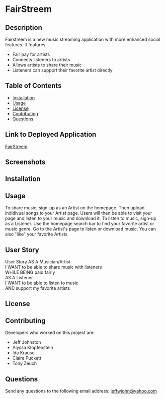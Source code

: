 # FairStreem

## Description
Fairstreem is a new music streaming application with more enhanced social features. 
It features:
* Fair pay for artists
* Connects listeners to artists
* Allows artists to share their music
* Listeners can support their favorite artist directly

## Table of Contents
* [Installation](#installation)
* [Usage](#usage)
* [License](#license)
* [Contributing](#contributing)
* [Questions](#questions)



## Link to Deployed Application
<a href="https://fairstreem.herokuapp.com/">FairStreem</a>

## Screenshots

 
<a id="installation"></a>
## Installation


<a id="usage"></a>
## Usage
To share music, sign-up as an Artist on the homepage. Then upload indidivual songs to your Artist page. Users will then be able to visit your page and listen to your music and download it. To listen to music, sign-up as a Listener. Use the homepage search bar to find your favorite artist or music genre. Go to the Artist's page to listen or download music. You can also "like" your favorite Artists.

<a id="user-story"></a>
## User Story
User Story
AS A Musician/Artist\
I WANT to be able to share music with listeners\
WHILE BEING paid fairly\
AS A Listener\
I WANT to be able to listen to music\
AND support my favorite artists

<a id="license"></a>
## License

<a id="contributing"></a>
## Contributing

Developers who worked on this project are:
* Jeff Johnston
* Alyssa Klopfenstein
* Ida Krause
* Claire Puckett
* Tony Zeuch

<a id="questions"></a>
## Questions

Send any questions to the following email address:
jeffwjohn@yahoo.com